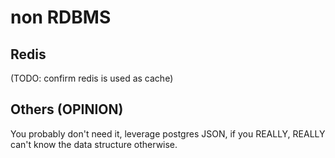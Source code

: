 # non RDBMS

## Redis

(TODO: confirm redis is used as cache)

## Others (OPINION)

You probably don't need it, leverage postgres JSON, if you REALLY, REALLY can't know the data structure otherwise.

